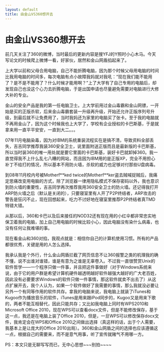 ```yaml
---
layout: default
title: 由金山VS360想开去
---
```

# 由金山VS360想开去
前几天关注了360的微博，当时最后的更新内容是搜YFJ的Y照时小心木马。今天写论文的时候爬上微博一看，好家伙，居然和金山网盾掐起来了。

上大学以前和父母合用电脑，自己不能折腾电脑，因为那个时候父母用电脑的时间比我用电脑的时间多，每次电脑有点小故障我妈就对我吼：“现在我们能不能用了？是不是不能用了？什么时候才能用啊？”上了大学有了自己专用的电脑后，却发现自己也没这个心力去折腾电脑，于是出国申请也尽量避免需要对电脑进行大修大补的专业。

金山的安全产品是我的第一任电脑卫士。上大学前用过金山毒霸和金山网镖，一开始是买的正版杀软，后来金山毒霸套装一升级再升级，开始还允许正版序列号升级，到最后就不让免费用了，当时我妈还为家里的电脑买了张卡。至于我的电脑就不再用金山了，因为这个时候我也上大学了，学校有企业授权的卡巴斯基，于是就拿来用一直平平安安，一直到大二。。。

07年11月电脑染毒，因为对IBM的系统重装流程实在是搞不清，导致资料全部丢失，吉吉同学推荐我装360安全卫士，说里面附送正版而且是最新版的卡巴斯基，所以当时装360的唯一用处就是要它里面的卡巴斯基，装好卡巴就卸掉360。我一直觉得我不上什么乱七八糟的网站，而且因为IBM用的是正版XP，完全不用担心补丁不给打的情况，所以基本不用防火墙，杀软的威力也足够对付那些U盘病毒。

到08年11月校内号被Motherf\*\*ked twice的Motherf\*\*ker盗去贼喊捉贼后，我痛定思痛改变用电脑的方式，除了浏览器一律用隐私模式不保存密码以外，我也意识到防火墙的重要性，吉吉同学再次推荐我用360安全卫士的防火墙。还记得我打开ARP防火墙之后（默认是关闭的），只要寝室里有人开了P2P终结者，ARP攻击的警告是狂闪不止，现在回想起来，吃力不讨好地在寝室里推荐P2P终结者真TMD特错大错。

从那以后，360和卡巴以及后来接任的NOD32还有现在用的小红伞都非常忠实地保卫着我的电脑，加上自己用电脑的时候比较小心，因此电脑没有染什么病毒，也没有任何让我难堪的事。

现在看金山和360对掐，我观点就是：相信你自己的计算机使用习惯。所有的产品都很优秀，关键是用的人怎么选择。

我承认我是个外行，什么金山网盾拦截了网页信息不让360报警之类的机理我的确不懂，说不出谁对谁错，谁是有意为之谁是无辜卷入。不过我一直很赞赏Unix的软件哲学——一个程序只做一件事，并且把这件事做好（对于Windows系统来说，由于它的用户群是希望计算机硬件越透明越好软件越强大越好的广大老百姓，因此没有必要要求Windows的软件只做一件事情，那这软件就卖不出去了）从这点扩展开去，我个人认为，如果一个软件做好了我需要的事情，那么我就没必要让另外一个有同等作用的软件共存。拿我的电脑来说，我电脑上就装了iTunes和Kugoo作为播放音乐的软件，iTunes是用来跟iPod同步的，Kugoo又是用来下歌的，两者不能互相替代，因此只能共存；又比如我电脑上同时有WPS2010和Microsoft Office 2010，现在WPS可以查看docx文件，但是不能修改保存，基于这一点，我还是在电脑上装了Office 2010，但是，一旦WPS可以修改保存docx文件，我肯定会在WPS和Office 2010之间做出选择（真这样的话，出于个人需要，我基本上是让庞大的Office 2010出局）。360和金山网盾之间的选择也应该遵循这一点，根据自己的需要来，而不是意气用事，听了宣传就赌气不用哪一方。

PS：本文只是无聊写写而已，无中心思想\~\~\~别拍\~\~\~\~
